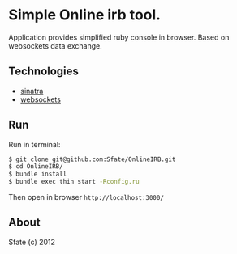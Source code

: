 Simple Online irb tool.
===
Application provides simplified ruby console in browser. 
Based on websockets data exchange.

Technologies
--
  * [sinatra](https://github.com/sinatra/sinatra)
  * [websockets](https://github.com/simulacre/sinatra-websocket)

Run
--
Run in terminal:
```bash
$ git clone git@github.com:Sfate/OnlineIRB.git
$ cd OnlineIRB/
$ bundle install
$ bundle exec thin start -Rconfig.ru
```
Then open in browser `http://localhost:3000/`

About
--
Sfate (c) 2012

